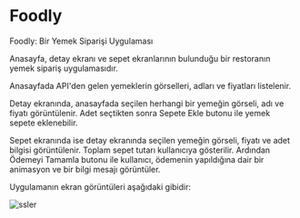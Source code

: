 # Foodly
Foodly: Bir Yemek Siparişi Uygulaması

Anasayfa, detay ekranı ve sepet ekranlarının bulunduğu bir restoranın yemek sipariş uygulamasıdır. 

Anasayfada API'den gelen yemeklerin görselleri, adları ve fiyatları listelenir.

Detay ekranında, anasayfada seçilen herhangi bir yemeğin görseli, adı ve fiyatı görüntülenir. Adet seçtikten sonra Sepete Ekle butonu ile yemek sepete eklenebilir.

Sepet ekranında ise detay ekranında seçilen yemeğin görseli, fiyatı ve adet bilgisi görüntülenir. Toplam sepet tutarı kullanıcıya gösterilir. Ardından Ödemeyi Tamamla butonu ile kullanıcı, ödemenin yapıldığına dair bir animasyon ve bir bilgi mesajı görüntüler.

Uygulamanın ekran görüntüleri aşağıdaki gibidir: 

![ssler](https://user-images.githubusercontent.com/51100359/170052688-d583d03b-ed60-4072-806d-6ec73bbf54e2.png) 
